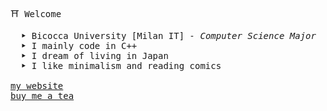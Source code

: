 <samp> ⛩ Welcome
<p>
    <samp>
      &ensp; <b>‣</b> Bicocca University [Milan IT] <samp><i>- Computer Science Major </i></samp>
    <br>
    &ensp; <b>‣</b> I mainly code in C++
    <br>
    &ensp; <b>‣</b> I dream of living in Japan
    <br>
    &ensp; <b>‣</b> I like minimalism and reading comics
    <br>
    <br>
    <a href="haruno.altervsta.org">my website</a><br>
    <a href="https://www.buymeacoffee.com/haru19">buy me a tea</a>
</p>

